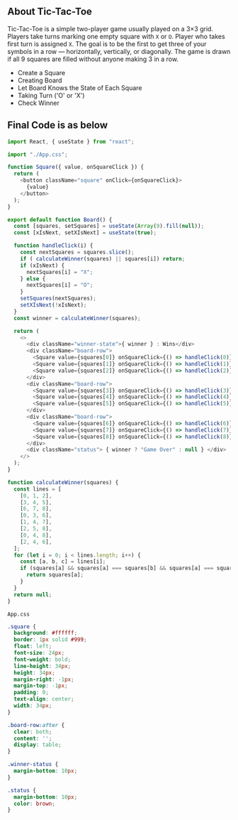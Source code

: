## About Tic-Tac-Toe

Tic-Tac-Toe is a simple two-player game usually played on a 3×3 grid. Players take turns marking one empty square with `X` or `O`. Player who takes first turn is assigned `X`. The goal is to be the first to get three of your symbols in a row — horizontally, vertically, or diagonally. The game is drawn if all 9 squares are filled without anyone making 3 in a row.

- Create a Square
- Creating Board
- Let Board Knows the State of Each Square
- Taking Turn ('O' or 'X')
- Check Winner

## Final Code is as below

```js
import React, { useState } from "react";

import "./App.css";

function Square({ value, onSquareClick }) {
  return (
    <button className="square" onClick={onSquareClick}>
      {value}
    </button>
  );
}

export default function Board() {
  const [squares, setSquares] = useState(Array(9).fill(null));
  const [xIsNext, setXIsNext] = useState(true);

  function handleClick(i) {
    const nextSquares = squares.slice();
    if ( calculateWinner(squares) || squares[i]) return;
    if (xIsNext) {
      nextSquares[i] = "X";
    } else {
      nextSquares[i] = "O";
    }
    setSquares(nextSquares);
    setXIsNext(!xIsNext);
  }
  const winner = calculateWinner(squares);

  return (
    <>
      <div className="winner-state">{ winner } : Wins</div>
      <div className="board-row">
        <Square value={squares[0]} onSquareClick={() => handleClick(0)} />
        <Square value={squares[1]} onSquareClick={() => handleClick(1)} />
        <Square value={squares[2]} onSquareClick={() => handleClick(2)} />
      </div>
      <div className="board-row">
        <Square value={squares[3]} onSquareClick={() => handleClick(3)} />
        <Square value={squares[4]} onSquareClick={() => handleClick(4)} />
        <Square value={squares[5]} onSquareClick={() => handleClick(5)} />
      </div>
      <div className="board-row">
        <Square value={squares[6]} onSquareClick={() => handleClick(6)} />
        <Square value={squares[7]} onSquareClick={() => handleClick(7)} />
        <Square value={squares[8]} onSquareClick={() => handleClick(8)} />
      </div>
      <div className="status"> { winner ? "Game Over" : null } </div>
    </>
  );
}

function calculateWinner(squares) {
  const lines = [
    [0, 1, 2],
    [3, 4, 5],
    [6, 7, 8],
    [0, 3, 6],
    [1, 4, 7],
    [2, 5, 8],
    [0, 4, 8],
    [2, 4, 6],
  ];
  for (let i = 0; i < lines.length; i++) {
    const [a, b, c] = lines[i];
    if (squares[a] && squares[a] === squares[b] && squares[a] === squares[c]) {
      return squares[a];
    }
  }
  return null;
}
```

`App.css`

```css
.square {
  background: #ffffff;
  border: 1px solid #999;
  float: left;
  font-size: 24px;
  font-weight: bold;
  line-height: 34px;
  height: 34px;
  margin-right: -1px;
  margin-top: -1px;
  padding: 0;
  text-align: center;
  width: 34px;
}

.board-row:after {
  clear: both;
  content: '';
  display: table;
}

.winner-status {
  margin-bottom: 10px;
}

.status {
  margin-bottom: 10px;
  color: brown;
}
```
